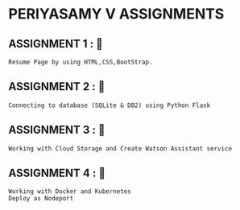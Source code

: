 
# PERIYASAMY V ASSIGNMENTS

## ASSIGNMENT 1 : 🎯
    Resume Page by using HTML,CSS,BootStrap.
    
## ASSIGNMENT 2 : 🎯
    Connecting to database (SQLite & DB2) using Python Flask

## ASSIGNMENT 3 : 🎯
    Working with Cloud Storage and Create Watson Assistant service

## ASSIGNMENT 4 : 🎯
    Working with Docker and Kubernetes 
    Deploy as Nodeport
